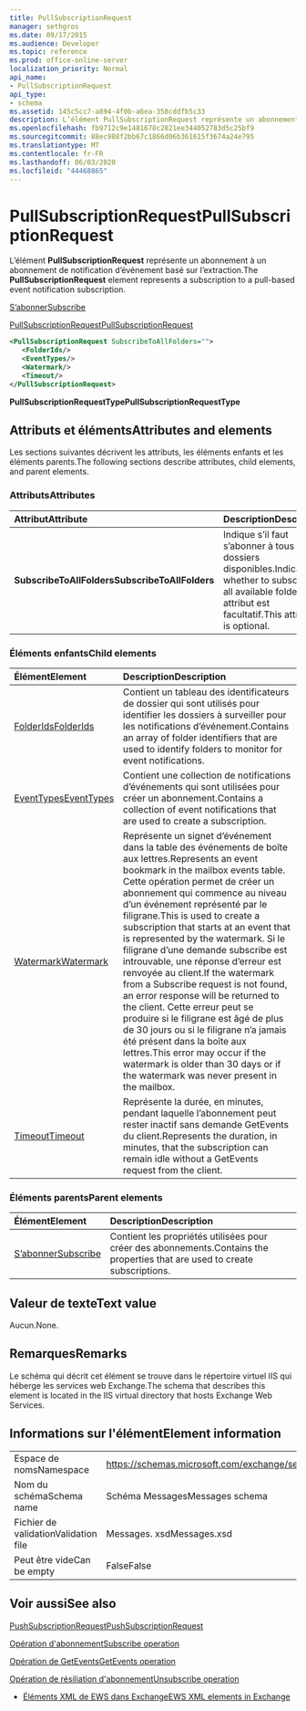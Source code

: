 ```yaml
---
title: PullSubscriptionRequest
manager: sethgros
ms.date: 09/17/2015
ms.audience: Developer
ms.topic: reference
ms.prod: office-online-server
localization_priority: Normal
api_name:
- PullSubscriptionRequest
api_type:
- schema
ms.assetid: 145c5cc7-a894-4f0b-a6ea-358cddfb5c33
description: L’élément PullSubscriptionRequest représente un abonnement à un abonnement de notification d’événement basé sur l’extraction.
ms.openlocfilehash: fb9712c9e1481678c2821ee344052783d5c25bf9
ms.sourcegitcommit: 88ec988f2bb67c1866d06b361615f3674a24e795
ms.translationtype: MT
ms.contentlocale: fr-FR
ms.lasthandoff: 06/03/2020
ms.locfileid: "44468865"
---
```

# <a name="pullsubscriptionrequest"></a><span data-ttu-id="0f801-103">PullSubscriptionRequest</span><span class="sxs-lookup"><span data-stu-id="0f801-103">PullSubscriptionRequest</span></span>

<span data-ttu-id="0f801-104">L’élément **PullSubscriptionRequest** représente un abonnement à un abonnement de notification d’événement basé sur l’extraction.</span><span class="sxs-lookup"><span data-stu-id="0f801-104">The **PullSubscriptionRequest** element represents a subscription to a pull-based event notification subscription.</span></span> 
  
[<span data-ttu-id="0f801-105">S’abonner</span><span class="sxs-lookup"><span data-stu-id="0f801-105">Subscribe</span></span>](subscribe.md)
  
[<span data-ttu-id="0f801-106">PullSubscriptionRequest</span><span class="sxs-lookup"><span data-stu-id="0f801-106">PullSubscriptionRequest</span></span>](pullsubscriptionrequest.md)
  
```XML
<PullSubscriptionRequest SubscribeToAllFolders="">
   <FolderIds/>
   <EventTypes/>
   <Watermark/>
   <Timeout/>
</PullSubscriptionRequest>
```

 <span data-ttu-id="0f801-107">**PullSubscriptionRequestType**</span><span class="sxs-lookup"><span data-stu-id="0f801-107">**PullSubscriptionRequestType**</span></span>
## <a name="attributes-and-elements"></a><span data-ttu-id="0f801-108">Attributs et éléments</span><span class="sxs-lookup"><span data-stu-id="0f801-108">Attributes and elements</span></span>

<span data-ttu-id="0f801-109">Les sections suivantes décrivent les attributs, les éléments enfants et les éléments parents.</span><span class="sxs-lookup"><span data-stu-id="0f801-109">The following sections describe attributes, child elements, and parent elements.</span></span>
  
### <a name="attributes"></a><span data-ttu-id="0f801-110">Attributs</span><span class="sxs-lookup"><span data-stu-id="0f801-110">Attributes</span></span>

|<span data-ttu-id="0f801-111">**Attribut**</span><span class="sxs-lookup"><span data-stu-id="0f801-111">**Attribute**</span></span>|<span data-ttu-id="0f801-112">**Description**</span><span class="sxs-lookup"><span data-stu-id="0f801-112">**Description**</span></span>|
|:-----|:-----|
|<span data-ttu-id="0f801-113">**SubscribeToAllFolders**</span><span class="sxs-lookup"><span data-stu-id="0f801-113">**SubscribeToAllFolders**</span></span> <br/> |<span data-ttu-id="0f801-114">Indique s’il faut s’abonner à tous les dossiers disponibles.</span><span class="sxs-lookup"><span data-stu-id="0f801-114">Indicates whether to subscribe to all available folders.</span></span> <span data-ttu-id="0f801-115">Cet attribut est facultatif.</span><span class="sxs-lookup"><span data-stu-id="0f801-115">This attribute is optional.</span></span>  <br/> |
   
### <a name="child-elements"></a><span data-ttu-id="0f801-116">Éléments enfants</span><span class="sxs-lookup"><span data-stu-id="0f801-116">Child elements</span></span>

|<span data-ttu-id="0f801-117">**Élément**</span><span class="sxs-lookup"><span data-stu-id="0f801-117">**Element**</span></span>|<span data-ttu-id="0f801-118">**Description**</span><span class="sxs-lookup"><span data-stu-id="0f801-118">**Description**</span></span>|
|:-----|:-----|
|[<span data-ttu-id="0f801-119">FolderIds</span><span class="sxs-lookup"><span data-stu-id="0f801-119">FolderIds</span></span>](folderids.md) <br/> |<span data-ttu-id="0f801-120">Contient un tableau des identificateurs de dossier qui sont utilisés pour identifier les dossiers à surveiller pour les notifications d’événement.</span><span class="sxs-lookup"><span data-stu-id="0f801-120">Contains an array of folder identifiers that are used to identify folders to monitor for event notifications.</span></span>  <br/> |
|[<span data-ttu-id="0f801-121">EventTypes</span><span class="sxs-lookup"><span data-stu-id="0f801-121">EventTypes</span></span>](eventtypes.md) <br/> |<span data-ttu-id="0f801-122">Contient une collection de notifications d’événements qui sont utilisées pour créer un abonnement.</span><span class="sxs-lookup"><span data-stu-id="0f801-122">Contains a collection of event notifications that are used to create a subscription.</span></span>  <br/> |
|[<span data-ttu-id="0f801-123">Watermark</span><span class="sxs-lookup"><span data-stu-id="0f801-123">Watermark</span></span>](watermark.md) <br/> |<span data-ttu-id="0f801-124">Représente un signet d’événement dans la table des événements de boîte aux lettres.</span><span class="sxs-lookup"><span data-stu-id="0f801-124">Represents an event bookmark in the mailbox events table.</span></span> <span data-ttu-id="0f801-125">Cette opération permet de créer un abonnement qui commence au niveau d’un événement représenté par le filigrane.</span><span class="sxs-lookup"><span data-stu-id="0f801-125">This is used to create a subscription that starts at an event that is represented by the watermark.</span></span> <span data-ttu-id="0f801-126">Si le filigrane d’une demande subscribe est introuvable, une réponse d’erreur est renvoyée au client.</span><span class="sxs-lookup"><span data-stu-id="0f801-126">If the watermark from a Subscribe request is not found, an error response will be returned to the client.</span></span> <span data-ttu-id="0f801-127">Cette erreur peut se produire si le filigrane est âgé de plus de 30 jours ou si le filigrane n’a jamais été présent dans la boîte aux lettres.</span><span class="sxs-lookup"><span data-stu-id="0f801-127">This error may occur if the watermark is older than 30 days or if the watermark was never present in the mailbox.</span></span>  <br/> |
|[<span data-ttu-id="0f801-128">Timeout</span><span class="sxs-lookup"><span data-stu-id="0f801-128">Timeout</span></span>](timeout.md) <br/> |<span data-ttu-id="0f801-129">Représente la durée, en minutes, pendant laquelle l’abonnement peut rester inactif sans demande GetEvents du client.</span><span class="sxs-lookup"><span data-stu-id="0f801-129">Represents the duration, in minutes, that the subscription can remain idle without a GetEvents request from the client.</span></span>  <br/> |
   
### <a name="parent-elements"></a><span data-ttu-id="0f801-130">Éléments parents</span><span class="sxs-lookup"><span data-stu-id="0f801-130">Parent elements</span></span>

|<span data-ttu-id="0f801-131">**Élément**</span><span class="sxs-lookup"><span data-stu-id="0f801-131">**Element**</span></span>|<span data-ttu-id="0f801-132">**Description**</span><span class="sxs-lookup"><span data-stu-id="0f801-132">**Description**</span></span>|
|:-----|:-----|
|[<span data-ttu-id="0f801-133">S’abonner</span><span class="sxs-lookup"><span data-stu-id="0f801-133">Subscribe</span></span>](subscribe.md) <br/> |<span data-ttu-id="0f801-134">Contient les propriétés utilisées pour créer des abonnements.</span><span class="sxs-lookup"><span data-stu-id="0f801-134">Contains the properties that are used to create subscriptions.</span></span>  <br/> |
   
## <a name="text-value"></a><span data-ttu-id="0f801-135">Valeur de texte</span><span class="sxs-lookup"><span data-stu-id="0f801-135">Text value</span></span>

<span data-ttu-id="0f801-136">Aucun.</span><span class="sxs-lookup"><span data-stu-id="0f801-136">None.</span></span>
  
## <a name="remarks"></a><span data-ttu-id="0f801-137">Remarques</span><span class="sxs-lookup"><span data-stu-id="0f801-137">Remarks</span></span>

<span data-ttu-id="0f801-138">Le schéma qui décrit cet élément se trouve dans le répertoire virtuel IIS qui héberge les services web Exchange.</span><span class="sxs-lookup"><span data-stu-id="0f801-138">The schema that describes this element is located in the IIS virtual directory that hosts Exchange Web Services.</span></span>
  
## <a name="element-information"></a><span data-ttu-id="0f801-139">Informations sur l'élément</span><span class="sxs-lookup"><span data-stu-id="0f801-139">Element information</span></span>

|||
|:-----|:-----|
|<span data-ttu-id="0f801-140">Espace de noms</span><span class="sxs-lookup"><span data-stu-id="0f801-140">Namespace</span></span>  <br/> |https://schemas.microsoft.com/exchange/services/2006/messages  <br/> |
|<span data-ttu-id="0f801-141">Nom du schéma</span><span class="sxs-lookup"><span data-stu-id="0f801-141">Schema name</span></span>  <br/> |<span data-ttu-id="0f801-142">Schéma Messages</span><span class="sxs-lookup"><span data-stu-id="0f801-142">Messages schema</span></span>  <br/> |
|<span data-ttu-id="0f801-143">Fichier de validation</span><span class="sxs-lookup"><span data-stu-id="0f801-143">Validation file</span></span>  <br/> |<span data-ttu-id="0f801-144">Messages. xsd</span><span class="sxs-lookup"><span data-stu-id="0f801-144">Messages.xsd</span></span>  <br/> |
|<span data-ttu-id="0f801-145">Peut être vide</span><span class="sxs-lookup"><span data-stu-id="0f801-145">Can be empty</span></span>  <br/> |<span data-ttu-id="0f801-146">False</span><span class="sxs-lookup"><span data-stu-id="0f801-146">False</span></span>  <br/> |
   
## <a name="see-also"></a><span data-ttu-id="0f801-147">Voir aussi</span><span class="sxs-lookup"><span data-stu-id="0f801-147">See also</span></span>



[<span data-ttu-id="0f801-148">PushSubscriptionRequest</span><span class="sxs-lookup"><span data-stu-id="0f801-148">PushSubscriptionRequest</span></span>](pushsubscriptionrequest.md)
  
[<span data-ttu-id="0f801-149">Opération d'abonnement</span><span class="sxs-lookup"><span data-stu-id="0f801-149">Subscribe operation</span></span>](subscribe-operation.md)
  
[<span data-ttu-id="0f801-150">Opération de GetEvents</span><span class="sxs-lookup"><span data-stu-id="0f801-150">GetEvents operation</span></span>](getevents-operation.md)
  
[<span data-ttu-id="0f801-151">Opération de résiliation d'abonnement</span><span class="sxs-lookup"><span data-stu-id="0f801-151">Unsubscribe operation</span></span>](unsubscribe-operation.md)


- [<span data-ttu-id="0f801-152">Éléments XML de EWS dans Exchange</span><span class="sxs-lookup"><span data-stu-id="0f801-152">EWS XML elements in Exchange</span></span>](ews-xml-elements-in-exchange.md)

